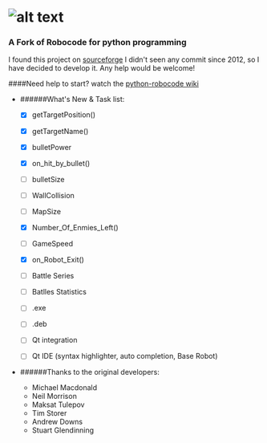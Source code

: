 ![alt text](https://github.com/turkishviking/Python-Robocode/blob/master/Python-Robocode/robotImages/robotTitre.png?raw=true "Python-Robocode")
===============
 


### A Fork of Robocode for python programming

I found this project on [sourceforge](http://sourceforge.net/p/pythonrobocode/)
I didn't seen any commit since 2012, so I have decided to develop it. 
Any help would be welcome!

####Need help to start? watch the [python-robocode wiki](https://github.com/turkishviking/Python-Robocode/wiki)


* ######What's New & Task list:

    - [x]  getTargetPosition()
    - [x]  getTargetName()
    - [x]  bulletPower
    - [x]  on_hit_by_bullet()
    - [ ]  bulletSize
    - [ ]  WallCollision
    - [ ]  MapSize
    - [x]  Number_Of_Enmies_Left()
    - [ ]  GameSpeed
    - [x]  on_Robot_Exit()
    - [ ]  Battle Series
    - [ ]  Batlles Statistics
    - [ ]  .exe
    - [ ]  .deb
    - [ ]  Qt integration
    - [ ]  Qt IDE (syntax highlighter, auto completion, Base Robot)


* ######Thanks to the original developers:
    
  * Michael Macdonald
  * Neil Morrison
  * Maksat Tulepov
  * Tim Storer
  * Andrew Downs
  * Stuart Glendinning

  



